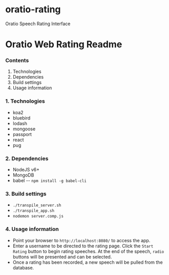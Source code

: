 # oratio-rating
Oratio Speech Rating Interface

# Oratio Web Rating Readme

### Contents
1. Technologies
2. Dependencies
3. Build settings
4. Usage information

### 1. Technologies
  * koa2
  * bluebird
  * lodash
  * mongoose
  * passport
  * react
  * pug
   
### 2. Dependencies
  * NodeJS v6+
  * MongoDB
  * babel -- `npm install -g babel-cli`

### 3. Build settings
  * `./transpile_server.sh`
  * `./transpile_app.sh`
  * `nodemon server.comp.js`

### 4. Usage information
  * Point your browser to `http://localhost:8080/` to access the app.
  * Enter a username to be directed to the rating page.  Click the
	`Start Rating` button to begin rating speeches.  At the end of the
	speech, `radio` buttons will be presented and can be selected.
  * Once a rating has been recorded, a new speech will be pulled from
	the database.
